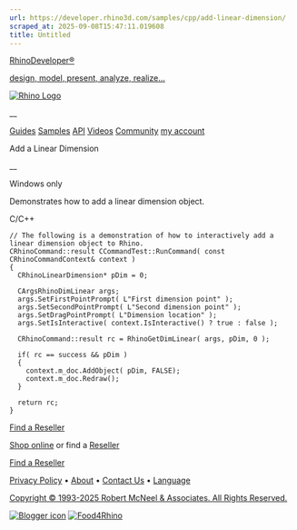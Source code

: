 ```yaml
---
url: https://developer.rhino3d.com/samples/cpp/add-linear-dimension/
scraped_at: 2025-09-08T15:47:11.019608
title: Untitled
---
```


[RhinoDeveloper®](/)

[design, model, present, analyze, realize...](/)

[![Rhino Logo](https://developer.rhino3d.com/images/rhinodevlogo.png)](/)

__

[Guides](https://developer.rhino3d.com/guides)
[Samples](https://developer.rhino3d.com/samples)
[API](https://developer.rhino3d.com/api)
[Videos](https://developer.rhino3d.com/videos)
[Community](https://discourse.mcneel.com/c/rhino-developer) [my account
](https://www.rhino3d.com/my-account/ "Manage your account, licenses, and
teams")

Add a Linear Dimension

__

Windows only

Demonstrates how to add a linear dimension object.

C/C++

    
    
    // The following is a demonstration of how to interactively add a linear dimension object to Rhino.
    CRhinoCommand::result CCommandTest::RunCommand( const CRhinoCommandContext& context )
    {
      CRhinoLinearDimension* pDim = 0;
    
      CArgsRhinoDimLinear args;
      args.SetFirstPointPrompt( L"First dimension point" );
      args.SetSecondPointPrompt( L"Second dimension point" );
      args.SetDragPointPrompt( L"Dimension location" );
      args.SetIsInteractive( context.IsInteractive() ? true : false );
    
      CRhinoCommand::result rc = RhinoGetDimLinear( args, pDim, 0 );
    
      if( rc == success && pDim )
      {
        context.m_doc.AddObject( pDim, FALSE);
        context.m_doc.Redraw();
      }
    
      return rc;
    }
    

  

[Find a Reseller](https://www.rhino3d.com/sales)

[Shop online](https://www.rhino3d.com/store) or find a
[Reseller](https://www.rhino3d.com/sales)

[Find a Reseller](https://www.rhino3d.com/sales)

[Privacy Policy](https://www.rhino3d.com/privacy) •
[About](https://www.rhino3d.com/mcneel/about) • [Contact
Us](https://www.rhino3d.com/mcneel/contact) • [
Language](https://www.rhino3d.com/language "Change to a different region or
language")

[Copyright © 1993-2025 Robert McNeel & Associates. All Rights
Reserved.](https://www.rhino3d.com/mcneel/about)

[](https://www.facebook.com/McNeelRhinoceros/)
[](https://twitter.com/bobmcneel) [](https://www.linkedin.com/groups/75313/)
[](https://www.youtube.com/user/RhinoGuide/videos) [](https://vimeo.com/rhino)
[![Blogger
icon](https://developer.rhino3d.com/images/blogger.svg)](http://blog.rhino3d.com/)
[![Food4Rhino](https://developer.rhino3d.com/images/f4r_icon_01.svg)](https://www.food4rhino.com)


